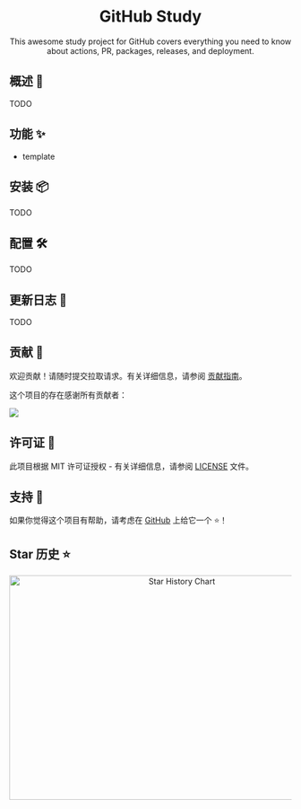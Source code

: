 <div align="center">

<h1 align="center">GitHub Study</h1>
This awesome study project for GitHub covers everything you need to know about actions, PR, packages, releases, and deployment. 
</div>

## 概述 🥶

TODO

## 功能 ✨

- template

## 安装 📦

TODO


## 配置 🛠

TODO

## 更新日志 📅

TODO

## 贡献 🤝

欢迎贡献！请随时提交拉取请求。有关详细信息，请参阅 [贡献指南](https://github.com/coder-mcdd/github-study/blob/main/CONTRIBUTING.md)。

这个项目的存在感谢所有贡献者：

<a href="https://github.com/coder-mcdd/github-study/graphs/contributors">
  <img src="https://contrib.rocks/image?repo=coder-mcdd/github-study" />
</a>

## 许可证 📄

此项目根据 MIT 许可证授权 -
有关详细信息，请参阅 [LICENSE](https://github.com/coder-mcdd/github-study/blob/main/LICENSE) 文件。

## 支持 💖

如果你觉得这个项目有帮助，请考虑在 [GitHub](https://github.com/coder-mcdd/github-study) 上给它一个 ⭐️！

## Star 历史 ⭐

<div align="center">

<img src="https://api.star-history.com/svg?repos=coder-mcdd/github-study&type=Date" width="600" height="400" alt="Star History Chart" valign="middle">

</div>
